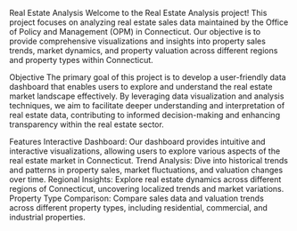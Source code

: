 Real Estate Analysis
Welcome to the Real Estate Analysis project! This project focuses on analyzing real estate sales data maintained by the Office of Policy and Management (OPM) in Connecticut. Our objective is to provide comprehensive visualizations and insights into property sales trends, market dynamics, and property valuation across different regions and property types within Connecticut.

Objective
The primary goal of this project is to develop a user-friendly data dashboard that enables users to explore and understand the real estate market landscape effectively. By leveraging data visualization and analysis techniques, we aim to facilitate deeper understanding and interpretation of real estate data, contributing to informed decision-making and enhancing transparency within the real estate sector.

Features
Interactive Dashboard: Our dashboard provides intuitive and interactive visualizations, allowing users to explore various aspects of the real estate market in Connecticut.
Trend Analysis: Dive into historical trends and patterns in property sales, market fluctuations, and valuation changes over time.
Regional Insights: Explore real estate dynamics across different regions of Connecticut, uncovering localized trends and market variations.
Property Type Comparison: Compare sales data and valuation trends across different property types, including residential, commercial, and industrial properties.
